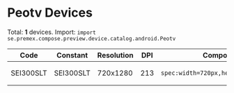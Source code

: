 # Peotv Devices

Total: **1** devices. Import: `import se.premex.compose.preview.device.catalog.android.Peotv`

| Code | Constant | Resolution | DPI | Compose Spec | Preview Usage |
|------|----------|------------|-----|-------------|---------------|
| SEI300SLT | SEI300SLT | 720x1280 | 213 | `spec:width=720px,height=1280px,dpi=213` | `@Preview(device = Peotv.SEI300SLT)` |

<!-- Generated automatically. Do not edit manually. -->
